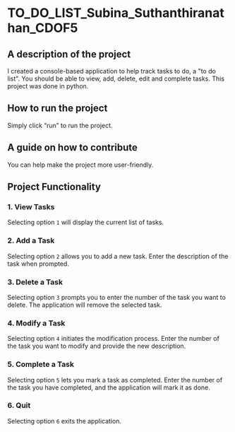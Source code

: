 # TO_DO_LIST_Subina_Suthanthiranathan_CDOF5

## A description of the project

I created a console-based application to help track tasks to do, a "to do list". You should be able to view, add,
delete, edit and complete tasks. This project was done in python.

## How to run the project

Simply click “run” to run the project.

## A guide on how to contribute

You can help make the project more user-friendly.

## Project Functionality

### 1. View Tasks
Selecting option `1` will display the current list of tasks.

### 2. Add a Task
Selecting option `2` allows you to add a new task. Enter the description of the task when prompted.

### 3. Delete a Task
Selecting option `3` prompts you to enter the number of the task you want to delete. The application will remove the selected task.

### 4. Modify a Task
Selecting option `4` initiates the modification process. Enter the number of the task you want to modify and provide the new description.

### 5. Complete a Task
Selecting option `5` lets you mark a task as completed. Enter the number of the task you have completed, and the application will mark it as done.

### 6. Quit
Selecting option `6` exits the application.